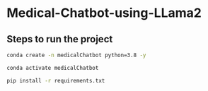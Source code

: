 # Medical-Chatbot-using-LLama2

## Steps to run the project

```bash
conda create -n medicalChatbot python=3.8 -y
```

```bash
conda activate medicalChatbot
```

```bash
pip install -r requirements.txt
```